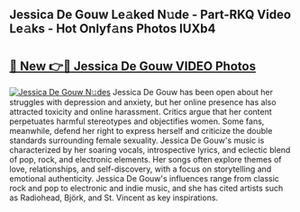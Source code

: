 ## Jessica De Gouw Le𝚊ked N𝚞de - Part-RKQ Video Le𝚊ks - Hot Onlyf𝚊ns Photos IUXb4

# <h2><a href="http://ac20047.deff.icu/?id=Jessica+De+Gouw">🔗 New 👉🔴 Jessica De Gouw VIDEO Photos</a></h2>

[![Jessica De Gouw N𝚞des](https://i.imgur.com/rIISA9y.gif)](http://ac20047.deff.icu/?id=Jessica+De+Gouw)
Jessica De Gouw has been open about her struggles with depression and anxiety, but her online presence has also attracted toxicity and online harassment. Critics argue that her content perpetuates harmful stereotypes and objectifies women. Some fans, meanwhile, defend her right to express herself and criticize the double standards surrounding female sexuality. Jessica De Gouw's music is characterized by her soaring vocals, introspective lyrics, and eclectic blend of pop, rock, and electronic elements. Her songs often explore themes of love, relationships, and self-discovery, with a focus on storytelling and emotional authenticity. Jessica De Gouw's influences range from classic rock and pop to electronic and indie music, and she has cited artists such as Radiohead, Björk, and St. Vincent as key inspirations.
